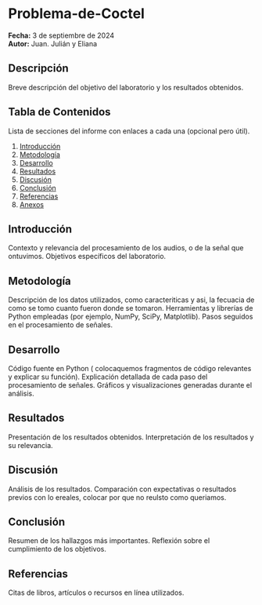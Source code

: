 # Problema-de-Coctel
**Fecha:** 3 de septiembre de 2024  
**Autor:** Juan. Julián y Eliana 

## Descripción
Breve descripción del objetivo del laboratorio y los resultados obtenidos.

## Tabla de Contenidos
Lista de secciones del informe con enlaces a cada una (opcional pero útil).
1. [Introducción](##Introducción)
2. [Metodología](##Metodología)
3. [Desarrollo](##Desarrollo)
4. [Resultados](##Resultados)
5. [Discusión](##Discusión)
6. [Conclusión](##Conclusión)
7. [Referencias](##Referencias)
8. [Anexos](##Anexos)
   
## Introducción
Contexto y relevancia del procesamiento de los audios, o de la señal que ontuvimos.
Objetivos específicos del laboratorio.

## Metodología
Descripción de los datos utilizados, como caracteriticas y asi, la fecuacia de como se tomo cuanto fueron donde se tomaron.
Herramientas y librerías de Python empleadas (por ejemplo, NumPy, SciPy, Matplotlib).
Pasos seguidos en el procesamiento de señales.

## Desarrollo
Código fuente en Python ( colocaquemos fragmentos de código relevantes y explicar su función).
Explicación detallada de cada paso del procesamiento de señales.
Gráficos y visualizaciones generadas durante el análisis.

## Resultados
Presentación de los resultados obtenidos.
Interpretación de los resultados y su relevancia.

## Discusión
Análisis de los resultados. Comparación con expectativas o resultados previos con lo ereales, colocar por que no reulsto como queriamos.

## Conclusión
Resumen de los hallazgos más importantes. Reflexión sobre el cumplimiento de los objetivos.

## Referencias
Citas de libros, artículos o recursos en línea utilizados.
